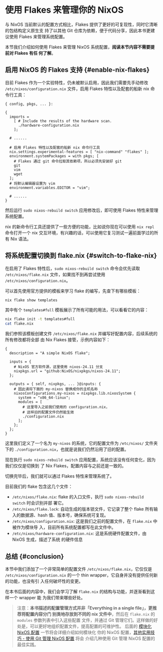 # 使用 Flakes 来管理你的 NixOS

与 NixOS 当前默认的配置方式相比，Flakes 提供了更好的可复现性，同时它清晰的包结构定义原生支
持了以其他 Git 仓库为依赖，便于代码分享，因此本书更建议使用 Flakes 来管理系统配置。

本节我们介绍如何使用 Flakes 来管理 NixOS 系统配置，**阅读本节内容不需要提前对 Flakes 有任
何了解**。

## 启用 NixOS 的 Flakes 支持 {#enable-nix-flakes}

目前 Flakes 作为一个实验特性，仍未被默认启用，因此我们需要先手动修改
`/etc/nixos/configuration.nix` 文件，启用 Flakes 特性以及配套的船新 nix 命令行工具：

```nix{12,15}
{ config, pkgs, ... }:

{
  imports =
    [ # Include the results of the hardware scan.
      ./hardware-configuration.nix
    ];

  # ......

  # 启用 Flakes 特性以及配套的船新 nix 命令行工具
  nix.settings.experimental-features = [ "nix-command" "flakes" ];
  environment.systemPackages = with pkgs; [
    # Flakes 通过 git 命令拉取其依赖项，所以必须先安装好 git
    git
    vim
    wget
  ];
  # 将默认编辑器设置为 vim
  environment.variables.EDITOR = "vim";

  # ......
}
```

然后运行 `sudo nixos-rebuild switch` 应用修改后，即可使用 Flakes 特性来管理系统配置。

nix 的新命令行工具还提供了一些方便的功能，比如说你现在可以使用 `nix repl` 命令打开一个 nix
交互环境，有兴趣的话，可以使用它复习测试一遍前面学过的所有 Nix 语法。

## 将系统配置切换到 flake.nix {#switch-to-flake-nix}

在启用了 Flakes 特性后，`sudo nixos-rebuild switch` 命令会优先读取 `/etc/nixos/flake.nix`
文件，如果找不到再尝试使用 `/etc/nixos/configuration.nix`。

可以首先使用官方提供的模板来学习 flake 的编写，先查下有哪些模板：

```bash
nix flake show templates
```

其中有个 `templates#full` 模板展示了所有可能的用法，可以看看它的内容：

```bash
nix flake init -t templates#full
cat flake.nix
```

我们参照该模板创建文件 `/etc/nixos/flake.nix` 并编写好配置内容，后续系统的所有修改都将全部
由 Nix Flakes 接管，示例内容如下：

```nix{16}
{
  description = "A simple NixOS flake";

  inputs = {
    # NixOS 官方软件源，这里使用 nixos-24.11 分支
    nixpkgs.url = "github:NixOS/nixpkgs/nixos-24.11";
  };

  outputs = { self, nixpkgs, ... }@inputs: {
    # 因此请将下面的 my-nixos 替换成你的主机名称
    nixosConfigurations.my-nixos = nixpkgs.lib.nixosSystem {
      system = "x86_64-linux";
      modules = [
        # 这里导入之前我们使用的 configuration.nix，
        # 这样旧的配置文件仍然能生效
        ./configuration.nix
      ];
    };
  };
}
```

这里我们定义了一个名为 `my-nixos` 的系统，它的配置文件为 `/etc/nixos/` 文件夹下的
`./configuration.nix`，也就是说我们仍然沿用了旧的配置。

现在执行 `sudo nixos-rebuild switch` 应用配置，系统应该没有任何变化，因为我们仅仅是切换到
了 Nix Flakes，配置内容与之前还是一致的。

切换完毕后，我们就可以通过 Flakes 特性来管理系统了。

目前我们的 flake 包含这几个文件：

- `/etc/nixos/flake.nix`: flake 的入口文件，执行 `sudo nixos-rebuild switch` 时会识别并部
  署它。
- `/etc/nixos/flake.lock`: 自动生成的版本锁文件，它记录了整个 flake 所有输入的数据源、hash
  值、版本号，确保系统可复现。
- `/etc/nixos/configuration.nix`: 这是我们之前的配置文件，在 `flake.nix` 中被作为模块导
  入，目前所有系统配置都写在此文件中。
- `/etc/nixos/hardware-configuration.nix`: 这是系统硬件配置文件，由 NixOS 生成，描述了系统
  的硬件信息

## 总结 {#conclusion}

本节中我们添加了一个非常简单的配置文件 `/etc/nixos/flake.nix`，它仅仅是
`/etc/nixos/configuration.nix` 的一个 thin wrapper，它自身并没有提供任何新的功能，也没有引
入任何破坏性的变更。

在本书后面的内容中，我们会学习了解 `flake.nix` 的结构与功能，并逐渐看到这样一个 wrapper 能
为我们带来哪些好处。

> 注意：**本书描述的配置管理方式并非「Everything in a single file」，更推荐将配置内容分门
> 别类地存放到不同的 nix 文件中**，然后在 `flake.nix` 的 `modules` 参数列表中引入这些配置
> 文件，并通过 Git 管理它们。这样做的好处是，可以更好地组织配置文件，提高配置的可维护性。
> 后面的 [模块化 NixOS 配置](./modularize-the-configuration.md) 一节将会详细介绍如何模块化
> 你的 NixOS 配置，[其他实用技巧 - 使用 Git 管理 NixOS 配置](./other-useful-tips.md) 将会
> 介绍几种使用 Git 管理 NixOS 配置的最佳实践。

[nix flake - Nix Manual]:
  https://nixos.org/manual/nix/stable/command-ref/new-cli/nix3-flake#flake-inputs
[nixpkgs/flake.nix]: https://github.com/NixOS/nixpkgs/tree/nixos-24.11/flake.nix
[nixpkgs/nixos/lib/eval-config.nix]:
  https://github.com/NixOS/nixpkgs/tree/nixos-24.11/nixos/lib/eval-config.nix
[Module System - Nixpkgs]:
  https://github.com/NixOS/nixpkgs/blob/24.11/doc/module-system/module-system.chapter.md
[nixpkgs/nixos-24.11/lib/modules.nix - _module.args]:
  https://github.com/NixOS/nixpkgs/blob/nixos-24.11/lib/modules.nix#L122-L184
[nixpkgs/nixos-24.11/nixos/doc/manual/development/option-types.section.md#L237-L244]:
  https://github.com/NixOS/nixpkgs/blob/nixos-24.11/nixos/doc/manual/development/option-types.section.md?plain=1#L237-L244

